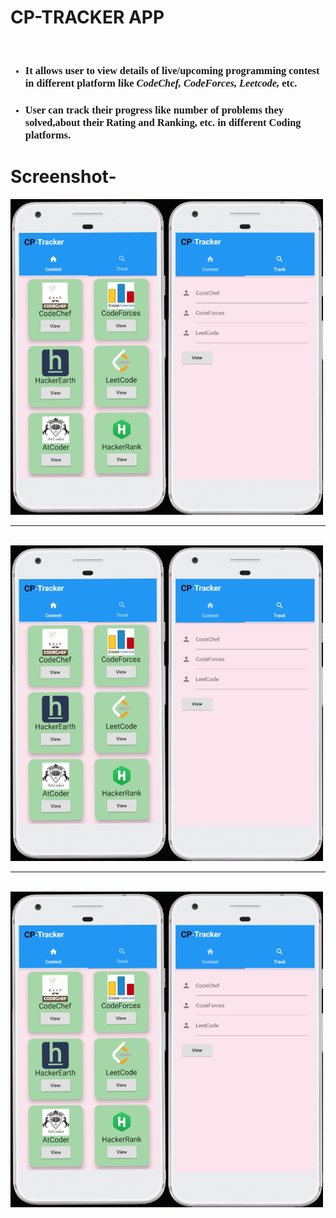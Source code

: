 # CP-TRACKER APP

<br>
<ul style="font-family: 'Times New Roman', Times, serif;">
    <li>
        <h3>It allows user to view details of live/upcoming programming contest in different platform like
        <i>CodeChef, CodeForces, Leetcode,</i> etc.</h3>
    </li>
    <li>
        <h3>User can track their progress like number of problems they solved,about their Rating and Ranking, etc. in
        different Coding platforms.</h3>
    </li>
</ul>

# Screenshot- 
<img src="/screenshots/1.jpg" width="500">
<br><hr><br>
<img src="/screenshots/1.jpg" width="500">
<br><hr><br>
<img src="/screenshots/1.jpg" width="500">
